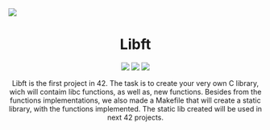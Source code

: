 <img src="./images/logohub.png" />

<h1 align="center">Libft </h1>
<p align="center">
<img src="https://img.shields.io/badge/Mandatory-OK-brightgreen"/>
<img src="https://img.shields.io/badge/Bonus-KO-red"/>
<img src="https://img.shields.io/badge/Final%20Score-100-blue"/>
</p>
<p align="center">Libft is the first project in 42. The task is to create your very own C library, wich will contaim libc functions, as well as, new functions. Besides from the functions implementations, we also made a Makefile that will create a static library, with the functions implemented. The static lib created will be used in next 42 projects.</p>
